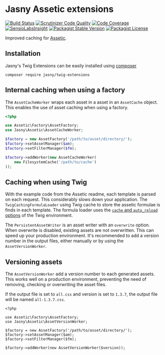 # Jasny Assetic extensions

[![Build Status](https://travis-ci.org/jasny/assetic-extensions.svg?branch=master)](https://travis-ci.org/jasny/{{library}})
[![Scrutinizer Code Quality](https://scrutinizer-ci.com/g/jasny/assetic-extensions/badges/quality-score.png?b=master)](https://scrutinizer-ci.com/g/jasny/{{library}}/?branch=master)
[![Code Coverage](https://scrutinizer-ci.com/g/jasny/assetic-extensions/badges/coverage.png?b=master)](https://scrutinizer-ci.com/g/jasny/{{library}}/?branch=master)
[![SensioLabsInsight](https://insight.sensiolabs.com/projects/a1a1745c-1272-46a3-9567-7bbb52acda5a/mini.png)](https://insight.sensiolabs.com/projects/a1a1745c-1272-46a3-9567-7bbb52acda5a)
[![Packagist Stable Version](https://img.shields.io/packagist/v/jasny/assetic-extensions.svg)](https://packagist.org/packages/jasny/{{library}})
[![Packagist License](https://img.shields.io/packagist/l/jasny/assetic-extensions.svg)](https://packagist.org/packages/jasny/{{library}})

Improved caching for [Assetic](https://github.com/kriswallsmith/assetic).

## Installation

Jasny's Twig Extensions can be easily installed using [composer](http://getcomposer.org/)

    composer require jasny/twig-extensions

## Internal caching when using a factory

The `AssetCacheWorker` wraps each asset in a asset in an `AssetCache` object. This enables the use of asset caching
when using a factory.

```php
<?php

use Assetic\Factory\AssetFactory;
use Jasny\Assetic\AssetCacheWorker;

$factory = new AssetFactory('/path/to/asset/directory/');
$factory->setAssetManager($am);
$factory->setFilterManager($fm);

$factory->addWorker(new AssetCacheWorker(
    new FilesystemCache('/path/to/cache')
));

```

## Caching when using Twig

With the example code from the Assetic readme, each template is parsed on each request. This considerably slows down
your application. The `TwigCachingFormulaLoader` using Twig cache to store the assetic formulae is finds in each
template. The formula loader uses the [`cache` and `auto_reload` options](https://twig.sensiolabs.org/doc/2.x/api.html#environment-options)
of the Twig environment.

The `PersistentAssetWriter` is an asset writer with an `overwrite` option. When overwrite is disabled, existing assets
are not overwritten. This can speed up your production environment. It's recommended to add a version number in the
output files, either manually or by using the `AssetVersionWorker`.

## Versioning assets

The `AssetVersionWorker` add a version number to each generated assets. This works well on a production environment,
preventing the need of removing, checking or overwriting the asset files.

If the output file is set to `all.css` and version is set to `1.3.7`, the output file will be named `all-1.3.7.css`.

```
<?php

use Assetic\Factory\AssetFactory;
use Jasny\Assetic\AssetVersionWorker;

$factory = new AssetFactory('/path/to/asset/directory/');
$factory->setAssetManager($am);
$factory->setFilterManager($fm);

$factory->addWorker(new AssetVersionWorker($version));
```
